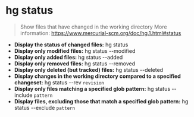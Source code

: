 # hg status
> Show files that have changed in the working directory
> More information: <https://www.mercurial-scm.org/doc/hg.1.html#status>
- **Display the status of changed files:**
hg status
- **Display only modified files:**
hg status --modified
- **Display only added files:**
hg status --added
- **Display only removed files:**
hg status --removed
- **Display only deleted (but tracked) files:**
hg status --deleted
- **Display changes in the working directory compared to a specified changeset:**
hg status --rev `revision`
- **Display only files matching a specified glob pattern:**
hg status --include `pattern`
- **Display files, excluding those that match a specified glob pattern:**
hg status --exclude `pattern`
